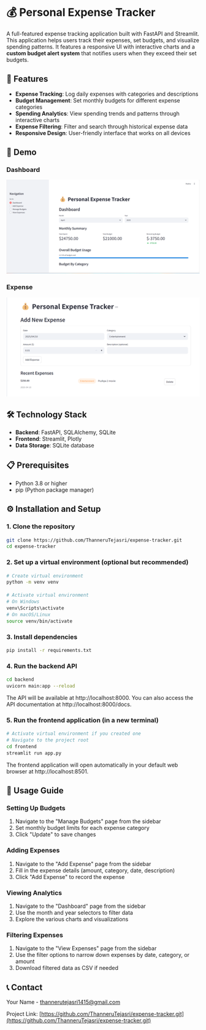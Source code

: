 # 💰 Personal Expense Tracker

A full-featured expense tracking application built with FastAPI and Streamlit. This application helps users track their expenses, set budgets, and visualize spending patterns. It features a responsive UI with interactive charts and a **custom budget alert system** that notifies users when they exceed their set budgets.

## 🌟 Features

- **Expense Tracking**: Log daily expenses with categories and descriptions
- **Budget Management**: Set monthly budgets for different expense categories
- **Spending Analytics**: View spending trends and patterns through interactive charts
- **Expense Filtering**: Filter and search through historical expense data
- **Responsive Design**: User-friendly interface that works on all devices

## 🚀 Demo

### Dashboard
![Dashboard](screenshots/dashboard.png)

### Expense
![Expense](screenshots/expense.png)

## 🛠️ Technology Stack

- **Backend**: FastAPI, SQLAlchemy, SQLite
- **Frontend**: Streamlit, Plotly
- **Data Storage**: SQLite database

## 📋 Prerequisites

- Python 3.8 or higher
- pip (Python package manager)

## ⚙️ Installation and Setup

### 1. Clone the repository

```bash
git clone https://github.com/ThanneruTejasri/expense-tracker.git
cd expense-tracker
```

### 2. Set up a virtual environment (optional but recommended)

```bash
# Create virtual environment
python -m venv venv

# Activate virtual environment
# On Windows
venv\Scripts\activate
# On macOS/Linux
source venv/bin/activate
```

### 3. Install dependencies

```bash
pip install -r requirements.txt
```

### 4. Run the backend API

```bash
cd backend
uvicorn main:app --reload
```

The API will be available at http://localhost:8000. You can also access the API documentation at http://localhost:8000/docs.

### 5. Run the frontend application (in a new terminal)

```bash
# Activate virtual environment if you created one
# Navigate to the project root
cd frontend
streamlit run app.py
```

The frontend application will open automatically in your default web browser at http://localhost:8501.

## 🧪 Usage Guide

### Setting Up Budgets

1. Navigate to the "Manage Budgets" page from the sidebar
2. Set monthly budget limits for each expense category
3. Click "Update" to save changes

### Adding Expenses

1. Navigate to the "Add Expense" page from the sidebar
2. Fill in the expense details (amount, category, date, description)
3. Click "Add Expense" to record the expense

### Viewing Analytics

1. Navigate to the "Dashboard" page from the sidebar
2. Use the month and year selectors to filter data
3. Explore the various charts and visualizations

### Filtering Expenses

1. Navigate to the "View Expenses" page from the sidebar
2. Use the filter options to narrow down expenses by date, category, or amount
3. Download filtered data as CSV if needed


## 📞 Contact

Your Name - thannerutejasri1415@gmail.com

Project Link: [https://github.com/ThanneruTejasri/expense-tracker.git](https://github.com/ThanneruTejasri/expense-tracker.git)
